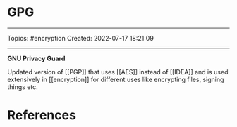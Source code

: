 # GPG
---
Topics: #encryption
Created: 2022-07-17 18:21:09

---

**GNU Privacy Guard**

Updated version of [[PGP]] that uses [[AES]] instead of [[IDEA]] and is used extensively in [[encryption]] for different uses like encrypting files, signing things etc.

# References
